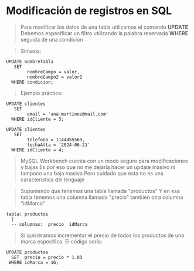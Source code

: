# Modificación de registros en SQL

> Para modificar los datos de una tabla 
> utilizamos el comando **UPDATE**
> Debemos especificar un filtro utilizando la palabra reservada **WHERE** seguida de una condición

> Sintaxis: 

    UPDATE nombreTabla  
       SET  
            nombreCampo = valor,  
            nombreCampo2 = valor2  
      WHERE condicion;  

> Ejemplo práctico:  

    UPDATE clientes  
       SET  
            email = 'ana.martinez@mail.com'  
      WHERE idCliente = 5;  

    UPDATE clientes  
       SET  
            telefono = 1144455569,    
			fechaAlta = '2024-06-21'  
	  WHERE idCliente = 4;  

> MySQL Workbench cuenta con un modo seguro para modificaciones y bajas
> Es por eso que no me dejaría hacer un update masivo ni tampoco una baja masiva
> Pero cuidado que esta no es una característica del lenguaje

> Suponiendo que tenemos una tabla llamada "productos"
> Y en esa tabla tenemos una columna llamada "precio"
> también otra columna "idMarca"

    tabla: productos
      |  
      -- columnas:  precio  idMarca  

> Si quisiéramos incrementar el precio de todos los productos de una marca específica. El código sería: 

    UPDATE productos  
      SET  precio = precio * 1.03   
     WHERE idMarca = 16;  

